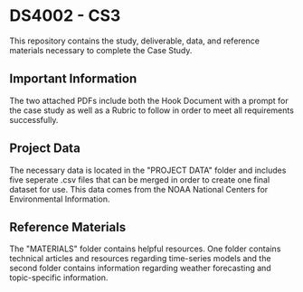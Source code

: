 # DS4002 - CS3
This repository contains the study, deliverable, data, and reference materials necessary to complete the Case Study.

## Important Information
The two attached PDFs include both the Hook Document with a prompt for the case study as well as a Rubric to follow in order to meet all requirements successfully.

## Project Data
The necessary data is located in the "PROJECT DATA" folder and includes five seperate .csv files that can be merged in order to create one final dataset for use. This data comes from the NOAA National Centers for Environmental Information.

## Reference Materials
The "MATERIALS" folder contains helpful resources. One folder contains technical articles and resources regarding time-series models and the second folder contains information regarding weather forecasting and topic-specific information.

